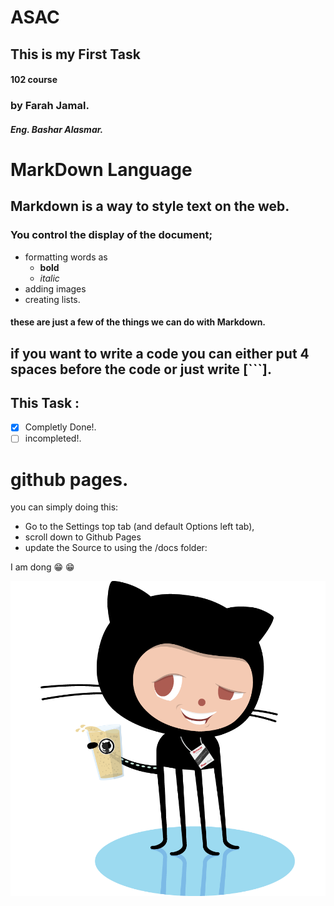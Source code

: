 # ASAC
## This is my First Task
#### 102 course
### by Farah Jamal.
##### Eng. Bashar Alasmar.

# MarkDown Language

## Markdown is a way to style text on the web.
### You control the display of the document;
* formatting words as 
    * **bold**
    *  *italic* 
* adding images
* creating lists.
#### these are just a few of the things we can do with Markdown.

## if you want to write a code you can either put 4 spaces before the code or just write [```].


## This Task :
- [x] Completly Done!.
- [ ] incompleted!.

# github pages.
 you can simply doing this: 
 
 * Go to the Settings top tab (and default Options left tab), 
 * scroll down to Github Pages 
 *  update the Source to using the /docs folder:

I am dong :grin: :grin:

![](https://github.com/FarahJamal/reading-notes/blob/main/Github-PNG.png)





